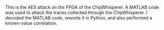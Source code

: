 This is the AES attack on the FPGA of the ChipWhisperer. A MATLAB code was used to attack the traces collected through the ChipWhisperer. I decoded the MATLAB code, rewrote it in Python, and also performed a known-value correlation.
